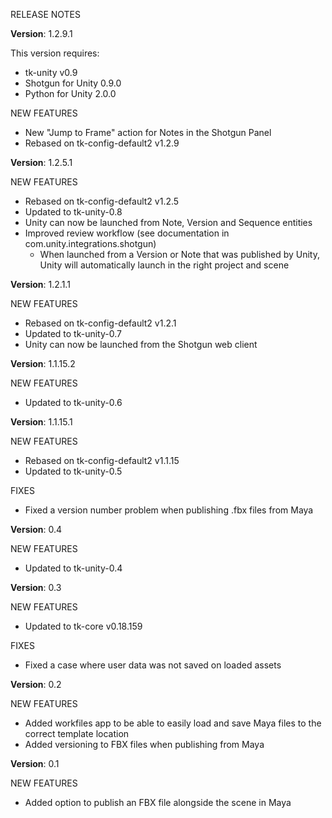 ﻿RELEASE NOTES

**Version**: 1.2.9.1

This version requires:
* tk-unity v0.9
* Shotgun for Unity 0.9.0
* Python for Unity 2.0.0

NEW FEATURES
* New "Jump to Frame" action for Notes in the Shotgun Panel
* Rebased on tk-config-default2 v1.2.9

**Version**: 1.2.5.1

NEW FEATURES
* Rebased on tk-config-default2 v1.2.5
* Updated to tk-unity-0.8
* Unity can now be launched from Note, Version and Sequence entities
* Improved review workflow (see documentation in com.unity.integrations.shotgun)
  * When launched from a Version or Note that was published by Unity, Unity will 
  automatically launch in the right project and scene

**Version**: 1.2.1.1

NEW FEATURES
* Rebased on tk-config-default2 v1.2.1
* Updated to tk-unity-0.7
* Unity can now be launched from the Shotgun web client

**Version**: 1.1.15.2

NEW FEATURES
* Updated to tk-unity-0.6

**Version**: 1.1.15.1

NEW FEATURES
* Rebased on tk-config-default2 v1.1.15
* Updated to tk-unity-0.5

FIXES

* Fixed a version number problem when publishing .fbx files from Maya

**Version**: 0.4

NEW FEATURES

* Updated to tk-unity-0.4

**Version**: 0.3

NEW FEATURES

* Updated to tk-core v0.18.159

FIXES

* Fixed a case where user data was not saved on loaded assets

**Version**: 0.2

NEW FEATURES

* Added workfiles app to be able to easily load and save Maya files to the correct template location
* Added versioning to FBX files when publishing from Maya

**Version**: 0.1

NEW FEATURES

* Added option to publish an FBX file alongside the scene in Maya

